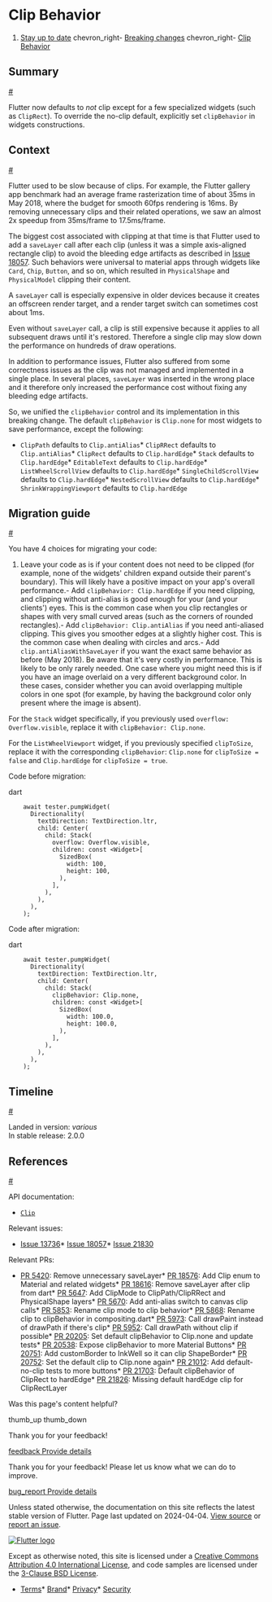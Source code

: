 Clip Behavior
=============

1. [Stay up to date](/release) chevron\_right- [Breaking changes](/release/breaking-changes) chevron\_right- [Clip Behavior](/release/breaking-changes/clip-behavior)

Summary
-------

[#](#summary)

Flutter now defaults to *not* clip except for a few specialized widgets (such as `ClipRect`). To override the no-clip default, explicitly set `clipBehavior` in widgets constructions.

Context
-------

[#](#context)

Flutter used to be slow because of clips. For example, the Flutter gallery app benchmark had an average frame rasterization time of about 35ms in May 2018, where the budget for smooth 60fps rendering is 16ms. By removing unnecessary clips and their related operations, we saw an almost 2x speedup from 35ms/frame to 17.5ms/frame.

The biggest cost associated with clipping at that time is that Flutter used to add a `saveLayer` call after each clip (unless it was a simple axis-aligned rectangle clip) to avoid the bleeding edge artifacts as described in [Issue 18057](https://github.com/flutter/flutter/issues/18057). Such behaviors were universal to material apps through widgets like `Card`, `Chip`, `Button`, and so on, which resulted in `PhysicalShape` and `PhysicalModel` clipping their content.

A `saveLayer` call is especially expensive in older devices because it creates an offscreen render target, and a render target switch can sometimes cost about 1ms.

Even without `saveLayer` call, a clip is still expensive because it applies to all subsequent draws until it's restored. Therefore a single clip may slow down the performance on hundreds of draw operations.

In addition to performance issues, Flutter also suffered from some correctness issues as the clip was not managed and implemented in a single place. In several places, `saveLayer` was inserted in the wrong place and it therefore only increased the performance cost without fixing any bleeding edge artifacts.

So, we unified the `clipBehavior` control and its implementation in this breaking change. The default `clipBehavior` is `Clip.none` for most widgets to save performance, except the following:

* `ClipPath` defaults to `Clip.antiAlias`* `ClipRRect` defaults to `Clip.antiAlias`* `ClipRect` defaults to `Clip.hardEdge`* `Stack` defaults to `Clip.hardEdge`* `EditableText` defaults to `Clip.hardEdge`* `ListWheelScrollView` defaults to `Clip.hardEdge`* `SingleChildScrollView` defaults to `Clip.hardEdge`* `NestedScrollView` defaults to `Clip.hardEdge`* `ShrinkWrappingViewport` defaults to `Clip.hardEdge`

Migration guide
---------------

[#](#migration-guide)

You have 4 choices for migrating your code:

1. Leave your code as is if your content does not need to be clipped (for example, none of the widgets' children expand outside their parent's boundary). This will likely have a positive impact on your app's overall performance.- Add `clipBehavior: Clip.hardEdge` if you need clipping, and clipping without anti-alias is good enough for your (and your clients') eyes. This is the common case when you clip rectangles or shapes with very small curved areas (such as the corners of rounded rectangles).- Add `clipBehavior: Clip.antiAlias` if you need anti-aliased clipping. This gives you smoother edges at a slightly higher cost. This is the common case when dealing with circles and arcs.- Add `clip.antiAliasWithSaveLayer` if you want the exact same behavior as before (May 2018). Be aware that it's very costly in performance. This is likely to be only rarely needed. One case where you might need this is if you have an image overlaid on a very different background color. In these cases, consider whether you can avoid overlapping multiple colors in one spot (for example, by having the background color only present where the image is absent).

For the `Stack` widget specifically, if you previously used `overflow: Overflow.visible`, replace it with `clipBehavior: Clip.none`.

For the `ListWheelViewport` widget, if you previously specified `clipToSize`, replace it with the corresponding `clipBehavior`: `Clip.none` for `clipToSize = false` and `Clip.hardEdge` for `clipToSize = true`.

Code before migration:

dart

```
    await tester.pumpWidget(
      Directionality(
        textDirection: TextDirection.ltr,
        child: Center(
          child: Stack(
            overflow: Overflow.visible,
            children: const <Widget>[
              SizedBox(
                width: 100,
                height: 100,
              ),
            ],
          ),
        ),
      ),
    );
```

Code after migration:

dart

```
    await tester.pumpWidget(
      Directionality(
        textDirection: TextDirection.ltr,
        child: Center(
          child: Stack(
            clipBehavior: Clip.none,
            children: const <Widget>[
              SizedBox(
                width: 100.0,
                height: 100.0,
              ),
            ],
          ),
        ),
      ),
    );
```

Timeline
--------

[#](#timeline)

Landed in version: *various*  
 In stable release: 2.0.0

References
----------

[#](#references)

API documentation:

* [`Clip`](https://api.flutter.dev/flutter/dart-ui/Clip.html)

Relevant issues:

* [Issue 13736](https://github.com/flutter/flutter/issues/13736)* [Issue 18057](https://github.com/flutter/flutter/issues/18057)* [Issue 21830](https://github.com/flutter/flutter/issues/21830)

Relevant PRs:

* [PR 5420](https://github.com/flutter/engine/pull/5420): Remove unnecessary saveLayer* [PR 18576](https://github.com/flutter/flutter/pull/18576): Add Clip enum to Material and related widgets* [PR 18616](https://github.com/flutter/flutter/pull/18616): Remove saveLayer after clip from dart* [PR 5647](https://github.com/flutter/engine/pull/5647): Add ClipMode to ClipPath/ClipRRect and PhysicalShape layers* [PR 5670](https://github.com/flutter/engine/pull/5670): Add anti-alias switch to canvas clip calls* [PR 5853](https://github.com/flutter/engine/pull/5853): Rename clip mode to clip behavior* [PR 5868](https://github.com/flutter/engine/pull/5868): Rename clip to clipBehavior in compositing.dart* [PR 5973](https://github.com/flutter/engine/pull/5937): Call drawPaint instead of drawPath if there's clip* [PR 5952](https://github.com/flutter/engine/pull/5952): Call drawPath without clip if possible* [PR 20205](https://github.com/flutter/flutter/pull/20205): Set default clipBehavior to Clip.none and update tests* [PR 20538](https://github.com/flutter/flutter/pull/20538): Expose clipBehavior to more Material Buttons* [PR 20751](https://github.com/flutter/flutter/pull/20751): Add customBorder to InkWell so it can clip ShapeBorder* [PR 20752](https://github.com/flutter/flutter/pull/20752): Set the default clip to Clip.none again* [PR 21012](https://github.com/flutter/flutter/pull/21012): Add default-no-clip tests to more buttons* [PR 21703](https://github.com/flutter/flutter/pull/21703): Default clipBehavior of ClipRect to hardEdge* [PR 21826](https://github.com/flutter/flutter/pull/21826): Missing default hardEdge clip for ClipRectLayer

Was this page's content helpful?

thumb\_up thumb\_down

Thank you for your feedback!

 [feedback Provide details](https://github.com/flutter/website/issues/new?template=1_page_issue.yml&&page-url=https://docs.flutter.dev/release/breaking-changes/clip-behavior/&page-source=https://github.com/flutter/website/tree/main/src/content/release/breaking-changes/clip-behavior.md)

Thank you for your feedback! Please let us know what we can do to improve.

 [bug\_report Provide details](https://github.com/flutter/website/issues/new?template=1_page_issue.yml&&page-url=https://docs.flutter.dev/release/breaking-changes/clip-behavior/&page-source=https://github.com/flutter/website/tree/main/src/content/release/breaking-changes/clip-behavior.md)

Unless stated otherwise, the documentation on this site reflects the latest stable version of Flutter. Page last updated on 2024-04-04. [View source](https://github.com/flutter/website/tree/main/src/content/release/breaking-changes/clip-behavior.md) or [report an issue](https://github.com/flutter/website/issues/new?template=1_page_issue.yml&&page-url=https://docs.flutter.dev/release/breaking-changes/clip-behavior/&page-source=https://github.com/flutter/website/tree/main/src/content/release/breaking-changes/clip-behavior.md "Report an issue with this page").

[![Flutter logo](/assets/images/branding/flutter/logo+text/horizontal/white.svg)](https://flutter.dev)

Except as otherwise noted, this site is licensed under a [Creative Commons Attribution 4.0 International License](https://creativecommons.org/licenses/by/4.0/), and code samples are licensed under the [3-Clause BSD License](https://opensource.org/licenses/BSD-3-Clause).

* [Terms](/tos "Terms of use")* [Brand](/brand "Brand usage guidelines")* [Privacy](https://policies.google.com/privacy "Privacy policy")* [Security](/security "Security philosophy and practices")

   